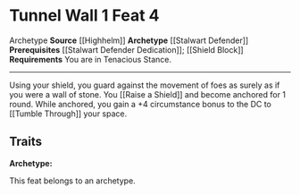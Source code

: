 ﻿---
actions: '[one-action]'
cost: null
element: null
feat: Tunnel Wall
frequency: null
heighten_level: null
id: '4174'
level: '4'
name: Tunnel Wall
prerequisite: '[[DATABASE/feat/Stalwart Defender Dedication|Stalwart Defender Dedication]]
  ; [[DATABASE/feat/Shield Block|Shield Block]]'
rarity: Common
requirement: You are in Tenacious Stance.
school: null
source: '[[DATABASE/source/Highhelm|Highhelm]]'
subcategory: null
trait:
- '[[DATABASE/trait/Archetype|Archetype]]'
trigger: null
type: Feat

---
# Tunnel Wall <span class="action-icon">1</span> <span class="item-type">Feat 4</span>

<span class="item-trait">Archetype</span>
**Source** [[Highhelm]]
**Archetype** [[Stalwart Defender]]
**Prerequisites** [[Stalwart Defender Dedication]]; [[Shield Block]]
**Requirements** You are in Tenacious Stance.

---
Using your shield, you guard against the movement of foes as surely as if you were a wall of stone. You [[Raise a Shield]] and become anchored for 1 round. While anchored, you gain a +4 circumstance bonus to the DC to [[Tumble Through]] your space.

## Traits

**Archetype:**

This feat belongs to an archetype.